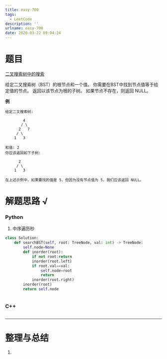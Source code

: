 ```yaml
---
title: easy-700
tags:
  - LeetCode
description: ''
urlname: easy-700
date: 2020-03-22 09:04:24
---
```


# 题目

[二叉搜索树中的搜索](https://leetcode-cn.com/problems/search-in-a-binary-search-tree/)

给定二叉搜索树（BST）的根节点和一个值。 你需要在BST中找到节点值等于给定值的节点。 返回以该节点为根的子树。 如果节点不存在，则返回 NULL。

**例**

```
给定二叉搜索树:

        4
       / \
      2   7
     / \
    1   3

和值: 2
你应该返回如下子树:

      2     
     / \   
    1   3

在上述示例中，如果要找的值是 5，但因为没有节点值为 5，我们应该返回 NULL。
```

# 解题思路 √

### Python

1. 中序遍历秒

```python
class Solution:
    def searchBST(self, root: TreeNode, val: int) -> TreeNode:
        self.node=None
        def inorder(root):
            if not root:return 
            inorder(root.left)
            if root.val==val:
                self.node=root
                return 
            inorder(root.right)
        inorder(root)
        return self.node
```


```python

```



### C++

```cpp

```

---



# 整理与总结

1. 

